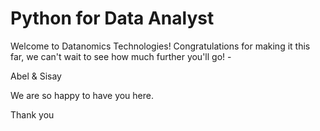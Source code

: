 # Python for Data Analyst

Welcome to Datanomics Technologies! Congratulations for making it this far, we can't wait to see how much further you'll go! - 

Abel & Sisay

We are so happy to have you here.


Thank you